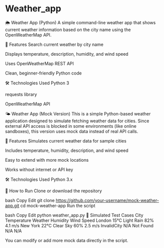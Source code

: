 # Weather_app

🌦 Weather App (Python)
A simple command-line weather app that shows current weather information based on the city name using the OpenWeatherMap API.

📌 Features
Search current weather by city name

Displays temperature, description, humidity, and wind speed

Uses OpenWeatherMap REST API

Clean, beginner-friendly Python code

🛠 Technologies Used
Python 3

requests library

OpenWeatherMap API


🌤️ Weather App (Mock Version)
This is a simple Python-based weather application designed to simulate fetching weather data for cities.
Since external API access is blocked in some environments (like online sandboxes), this version uses mock data instead of real API calls.

📌 Features
Simulates current weather data for sample cities

Includes temperature, humidity, description, and wind speed

Easy to extend with more mock locations

Works without internet or API key

🛠 Technologies Used
Python 3.x

🚀 How to Run
Clone or download the repository

bash
Copy
Edit
git clone https://github.com/your-username/mock-weather-app.git
cd mock-weather-app
Run the script

bash
Copy
Edit
python weather_app.py
🧪 Simulated Test Cases
City	Temperature	Weather	Humidity	Wind Speed
London	15°C	Light Rain	82%	4.1 m/s
New York	22°C	Clear Sky	60%	2.5 m/s
InvalidCity	N/A	Not Found	N/A	N/A

You can modify or add more mock data directly in the script.


